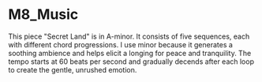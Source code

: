 # M8_Music

This piece "Secret Land" is in A-minor. It consists of five sequences, each with different chord progressions. I use minor because it generates a soothing ambience and helps elicit a longing for peace and tranquility. The tempo starts at 60 beats per second and gradually decends after each loop to create the gentle, unrushed emotion. 
